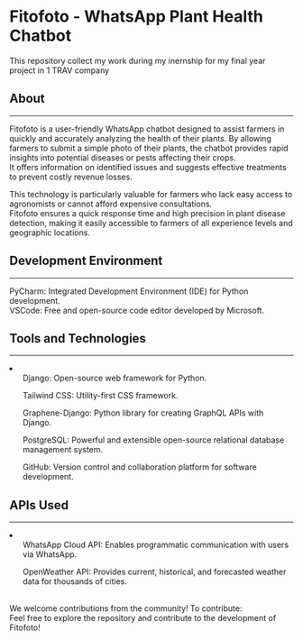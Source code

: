 <h1>Fitofoto - WhatsApp Plant Health Chatbot</h1>
This repository collect my work during my inernship for my final year project in 1 TRAV company
<h2>About</h2>
<hr>
Fitofoto is a user-friendly WhatsApp chatbot designed to assist farmers in quickly and accurately analyzing the health of their plants. By allowing farmers to submit a simple photo of their plants, the chatbot provides rapid insights into potential diseases or pests affecting their crops.<br> It offers information on identified issues and suggests effective treatments to prevent costly revenue losses.

This technology is particularly valuable for farmers who lack easy access to agronomists or cannot afford expensive consultations. <br>
Fitofoto ensures a quick response time and high precision in plant disease detection, making it easily accessible to farmers of all experience levels and geographic locations.

<h2>Development Environment</h2>
<hr>
PyCharm: Integrated Development Environment (IDE) for Python development.<br>
VSCode: Free and open-source code editor developed by Microsoft.
<h2>Tools and Technologies</h2>
<hr>
<li>
<ul>Django: Open-source web framework for Python.</ul>
<ul>Tailwind CSS: Utility-first CSS framework.</ul>
<ul>Graphene-Django: Python library for creating GraphQL APIs with Django.</ul>
<ul>PostgreSQL: Powerful and extensible open-source relational database management system.</ul>
<ul>GitHub: Version control and collaboration platform for software development.</ul>
  </li>
<h2>APIs Used</h2>
<hr>
<li>
<ul>WhatsApp Cloud API: Enables programmatic communication with users via WhatsApp.</ul>
<ul>OpenWeather API: Provides current, historical, and forecasted weather data for thousands of cities.</ul>
</li>
<br>
We welcome contributions from the community! To contribute:
<br>
Feel free to explore the repository and contribute to the development of Fitofoto!

